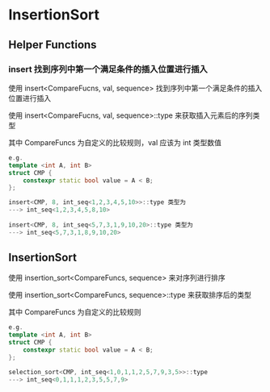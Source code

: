 # InsertionSort

## Helper Functions

### insert  找到序列中第一个满足条件的插入位置进行插入

使用 insert\<CompareFucns, val, sequence\> 找到序列中第一个满足条件的插入位置进行插入

使用 insert<CompareFucns, val, sequence\>::type 来获取插入元素后的序列类型

其中 CompareFuncs 为自定义的比较规则，val 应该为 int 类型数值

```c++
e.g.
template <int A, int B>
struct CMP {
    constexpr static bool value = A < B;
};

insert<CMP, 8, int_seq<1,2,3,4,5,10>>::type 类型为
---> int_seq<1,2,3,4,5,8,10>
    
insert<CMP, 8, int_seq<5,7,3,1,9,10,20>::type 类型为
---> int_seq<5,7,3,1,8,9,10,20>
```



## InsertionSort

使用 insertion_sort\<CompareFuncs, sequence\> 来对序列进行排序

使用 insertion_sort\<CompareFuncs, sequence\>::type 来获取排序后的类型

其中 CompareFuncs 为自定义的比较规则

```c++
e.g.
template <int A, int B>
struct CMP {
    constexpr static bool value = A < B;
};

selection_sort<CMP, int_seq<1,0,1,1,2,5,7,9,3,5>>::type
---> int_seq<0,1,1,1,2,3,5,5,7,9>
```

